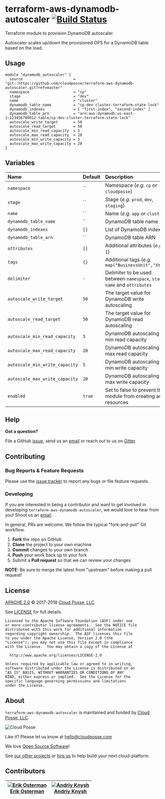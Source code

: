 # terraform-aws-dynamodb-autoscaler [![Build Status](https://travis-ci.org/cloudposse/terraform-aws-dynamodb-autoscaler.svg?branch=master)](https://travis-ci.org/cloudposse/terraform-aws-dynamodb-autoscaler)

Terraform module to provision DynamoDB autoscaler.

Autoscaler scales up/down the provisioned OPS for a DynamoDB table based on the load.


## Usage

```hcl
module "dynamodb_autoscaler" {
  source                       = "git::https://github.com/cloudposse/terraform-aws-dynamodb-autoscaler.git?ref=master"
  namespace                    = "cp"
  stage                        = "dev"
  name                         = "cluster"
  dynamodb_table_name          = "cp-dev-cluster-terraform-state-lock"
  dynamodb_indexes             = [ "first-index", "second-index" ]
  dynamodb_table_arn           = "arn:aws:dynamodb:us-east-1:123456789012:table/cp-dev-cluster-terraform-state-lock"
  autoscale_write_target       = 50
  autoscale_read_target        = 50
  autoscale_min_read_capacity  = 5
  autoscale_max_read_capacity  = 20
  autoscale_min_write_capacity = 5
  autoscale_max_write_capacity = 20
}
```


## Variables

|  Name                            |  Default     |  Description                                                                    | Required |
|:---------------------------------|:-------------|:--------------------------------------------------------------------------------|:--------:|
| `namespace`                      | ``           | Namespace (_e.g._ `cp` or `cloudposse`)                                         | Yes      |
| `stage`                          | ``           | Stage (_e.g._ `prod`, `dev`, `staging`)                                         | Yes      |
| `name`                           | ``           | Name  (_e.g._ `app` or `cluster`)                                               | Yes      |
| `dynamodb_table_name`            | ``           | DynamoDB table name                                                             | Yes      |
| `dynamodb_indexes`               | `[]`         | List of DynamoDB indexes                                                        | No       |
| `dynamodb_table_arn`             | ``           | DynamoDB table ARN                                                              | Yes      |
| `attributes`                     | `[]`         | Additional attributes (_e.g._ `1`)                                              | No       |
| `tags`                           | `{}`         | Additional tags  (_e.g._ `map("BusinessUnit","XYZ")`                            | No       |
| `delimiter`                      | `-`          | Delimiter to be used between `namespace`, `stage`, `name` and `attributes`      | No       |
| `autoscale_write_target`         | `50`         | The target value for DynamoDB write autoscaling                                 | No       |
| `autoscale_read_target`          | `50`         | The target value for DynamoDB read autoscaling                                  | No       |
| `autoscale_min_read_capacity`    | `5`          | DynamoDB autoscaling min read capacity                                          | No       |
| `autoscale_max_read_capacity`    | `20`         | DynamoDB autoscaling max read capacity                                          | No       |
| `autoscale_min_write_capacity`   | `5`          | DynamoDB autoscaling min write capacity                                         | No       |
| `autoscale_max_write_capacity`   | `20`         | DynamoDB autoscaling max write capacity                                         | No       |
| `enabled`                        | `true`       | Set to false to prevent the module from creating any resources                  | No       |



## Help

**Got a question?**

File a GitHub [issue](https://github.com/cloudposse/terraform-aws-dynamodb-autoscaler/issues), send us an [email](mailto:hello@cloudposse.com) or reach out to us on [Gitter](https://gitter.im/cloudposse/).


## Contributing

### Bug Reports & Feature Requests

Please use the [issue tracker](https://github.com/cloudposse/terraform-aws-dynamodb-autoscaler/issues) to report any bugs or file feature requests.

### Developing

If you are interested in being a contributor and want to get involved in developing `terraform-aws-dynamodb-autoscaler`, we would love to hear from you! Shoot us an [email](mailto:hello@cloudposse.com).

In general, PRs are welcome. We follow the typical "fork-and-pull" Git workflow.

 1. **Fork** the repo on GitHub
 2. **Clone** the project to your own machine
 3. **Commit** changes to your own branch
 4. **Push** your work back up to your fork
 5. Submit a **Pull request** so that we can review your changes

**NOTE:** Be sure to merge the latest from "upstream" before making a pull request!


## License

[APACHE 2.0](LICENSE) © 2017-2018 [Cloud Posse, LLC](https://cloudposse.com)

See [LICENSE](LICENSE) for full details.

    Licensed to the Apache Software Foundation (ASF) under one
    or more contributor license agreements.  See the NOTICE file
    distributed with this work for additional information
    regarding copyright ownership.  The ASF licenses this file
    to you under the Apache License, Version 2.0 (the
    "License"); you may not use this file except in compliance
    with the License.  You may obtain a copy of the License at

      http://www.apache.org/licenses/LICENSE-2.0

    Unless required by applicable law or agreed to in writing,
    software distributed under the License is distributed on an
    "AS IS" BASIS, WITHOUT WARRANTIES OR CONDITIONS OF ANY
    KIND, either express or implied.  See the License for the
    specific language governing permissions and limitations
    under the License.


## About

`terraform-aws-dynamodb-autoscaler` is maintained and funded by [Cloud Posse, LLC][website].

![Cloud Posse](https://cloudposse.com/logo-300x69.png)


Like it? Please let us know at <hello@cloudposse.com>

We love [Open Source Software](https://github.com/cloudposse/)!

See [our other projects][community]
or [hire us][hire] to help build your next cloud-platform.

  [website]: http://cloudposse.com/
  [community]: https://github.com/cloudposse/
  [hire]: http://cloudposse.com/contact/


## Contributors

| [![Erik Osterman][erik_img]][erik_web]<br/>[Erik Osterman][erik_web] | [![Andriy Knysh][andriy_img]][andriy_web]<br/>[Andriy Knysh][andriy_web] |
|-------------------------------------------------------|------------------------------------------------------------------|

  [erik_img]: http://s.gravatar.com/avatar/88c480d4f73b813904e00a5695a454cb?s=144
  [erik_web]: https://github.com/osterman/
  [andriy_img]: https://avatars0.githubusercontent.com/u/7356997?v=4&u=ed9ce1c9151d552d985bdf5546772e14ef7ab617&s=144
  [andriy_web]: https://github.com/aknysh/
